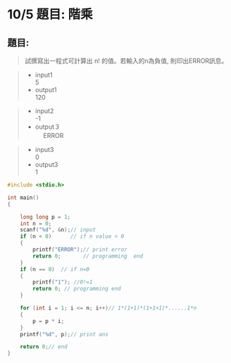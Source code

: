 # 10/5 題目: 階乘

## 題目:
> 試撰寫出一程式可計算出 n! 的值。若輸入的n為負值, 則印出ERROR訊息。 <br>

> * input1 <br>
> 5 <br>
> * output1 <br>
> 120 <br>

> * input2 <br>
> -1<br>
> * output３ <br>　
> ERROR <br>

> * input3 <br>
> 0 <br>
> * output3 <br>
> 1 <br>

``` c
#include <stdio.h>

int main()
{

    long long p = 1; 
    int n = 0;
    scanf("%d", &n);// input
    if (n < 0)      // if n value < 0 
    {
        printf("ERROR");// print error
        return 0;       // programming  end
    }
    if (n == 0)  // if n=0
    {
        printf("1"); //0!=1
        return 0; // programming end
    }

    for (int i = 1; i <= n; i++)// 1*(1+1)*(1+1+1)*......1*n
    {
        p = p * i;
    }
    printf("%d", p);// print ans

    return 0;// end
}
```
